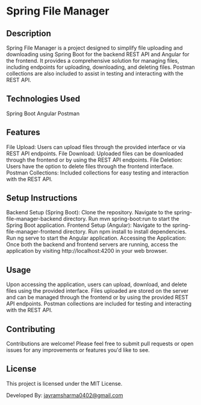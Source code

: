 # Spring File Manager

## Description
 
Spring File Manager is a project designed to simplify file uploading and downloading using Spring Boot for the backend REST API and Angular for the frontend. It provides a comprehensive solution for managing files, including endpoints for uploading, downloading, and deleting files. Postman collections are also included to assist in testing and interacting with the REST API.

## Technologies Used
 
Spring Boot
Angular
Postman

## Features
 
File Upload: Users can upload files through the provided interface or via REST API endpoints.
File Download: Uploaded files can be downloaded through the frontend or by using the REST API endpoints.
File Deletion: Users have the option to delete files through the frontend interface.
Postman Collections: Included collections for easy testing and interaction with the REST API.

## Setup Instructions
 
Backend Setup (Spring Boot):
Clone the repository.
Navigate to the spring-file-manager-backend directory.
Run mvn spring-boot:run to start the Spring Boot application.
Frontend Setup (Angular):
Navigate to the spring-file-manager-frontend directory.
Run npm install to install dependencies.
Run ng serve to start the Angular application.
Accessing the Application:
Once both the backend and frontend servers are running, access the application by visiting http://localhost:4200 in your web browser.

## Usage
 
Upon accessing the application, users can upload, download, and delete files using the provided interface.
Files uploaded are stored on the server and can be managed through the frontend or by using the provided REST API endpoints.
Postman collections are included for testing and interacting with the REST API.

## Contributing
 
Contributions are welcome! Please feel free to submit pull requests or open issues for any improvements or features you'd like to see.

## License
 
This project is licensed under the MIT License.

Developed By: jayramsharma0402@gmail.com
